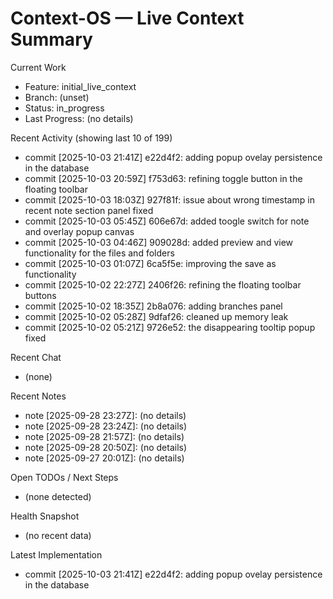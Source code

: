 # Context-OS — Live Context Summary

Current Work
- Feature: initial_live_context
- Branch: (unset)
- Status: in_progress
- Last Progress: (no details)

Recent Activity (showing last 10 of 199)
- commit [2025-10-03 21:41Z] e22d4f2: adding popup ovelay persistence in the database
- commit [2025-10-03 20:59Z] f753d63: refining toggle button in the floating toolbar
- commit [2025-10-03 18:03Z] 927f81f: issue about wrong timestamp in recent note section panel fixed
- commit [2025-10-03 05:45Z] 606e67d: added toogle switch for note and overlay popup canvas
- commit [2025-10-03 04:46Z] 909028d: added preview and view functionality for the files and folders
- commit [2025-10-03 01:07Z] 6ca5f5e: improving the save as functionality
- commit [2025-10-02 22:27Z] 2406f26: refining the floating toolbar buttons
- commit [2025-10-02 18:35Z] 2b8a076: adding branches panel
- commit [2025-10-02 05:28Z] 9dfaf26: cleaned up memory leak
- commit [2025-10-02 05:21Z] 9726e52: the disappearing tooltip popup fixed

Recent Chat
- (none)

Recent Notes
- note [2025-09-28 23:27Z]: (no details)
- note [2025-09-28 23:24Z]: (no details)
- note [2025-09-28 21:57Z]: (no details)
- note [2025-09-28 20:50Z]: (no details)
- note [2025-09-27 20:01Z]: (no details)

Open TODOs / Next Steps
- (none detected)

Health Snapshot
- (no recent data)

Latest Implementation
- commit [2025-10-03 21:41Z] e22d4f2: adding popup ovelay persistence in the database
